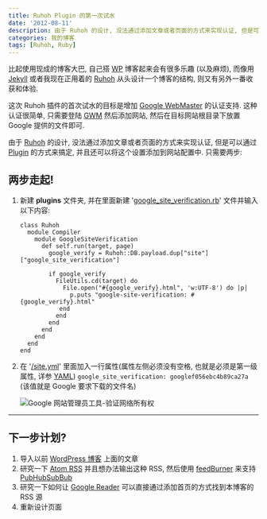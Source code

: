 ```yaml
---
title: Ruhoh Plugin 的第一次试水
date: '2012-08-11'
description: 由于 Ruhoh 的设计, 没法通过添加文章或者页面的方式来实现认证, 但是可以通过 Plugin 的方式来搞定, 并且还可以将这个设置添加到网站配置中. Let's Do it.
categories: 我的博客
tags: [Ruhoh, Ruby]
---
```

[1]: http://en.wikipedia.org/wiki/Atom_(standard) "Atom RSS"
[2]: http://feedburner.google.com/ "Feed Burner"
[3]: {{urls.media}}/google_site_verify.png "Google 网站管理员工具-验证网络所有权"
[PubHubSubBub]: https://code.google.com/p/pubsubhubbub/ "A simple, open, web-hook-based pubsub protocol & open source reference implementation."
[Google Reader]: https://www.google.com/reader
[google\_site\_verification.rb]: https://github.com/crhan/crhan.ruhoh.com/blob/babaaac3a5630dbceeedc96c4bfe5ea10a46016c/plugins/google_site_verification.rb "/plugins/google_site_verification.rb"
[plugin]: http://ruhoh.com/usage/plugins/ "Ruhoh Plugins"
[WP]: http://wordpress.org/ "WordPress"
[Jekyll]: http://jekyllrb.com/ "Jekyll"
[Ruhoh]: http://ruhoh.com/ "Ruhoh"
[Google WebMaster]: http://webmaster.google.com/ "Google WebMaster"
[/site.yml]: https://github.com/crhan/crhan.ruhoh.com/blob/babaaac3a5630dbceeedc96c4bfe5ea10a46016c/site.yml#L17 "/site.yml"
[YAML]: http://www.yaml.org/ "YAML Ain't Markup Language"

比起使用现成的博客大巴, 自己搭 [WP][] 博客起来会有很多乐趣 (以及麻烦), 而像用 [Jekyll][] 或者我现在正用着的 [Ruhoh][] 从头设计一个博客的结构, 则又有另外一番收获和体验.


这次 Ruhoh 插件的首次试水的目标是增加 [Google WebMaster][] 的认证支持. 这种认证很简单, 只需要登陆 [GWM][Google WebMaster] 然后添加网站, 然后在目标网站根目录下放置 Google 提供的文件即可. 

由于 [Ruhoh][] 的设计, 没法通过添加文章或者页面的方式来实现认证, 但是可以通过 [Plugin][] 的方式来搞定, 并且还可以将这个设置添加到网站配置中. 只需要两步:

## 两步走起!

1. 新建 __plugins__ 文件夹, 并在里面新建 '[google\_site\_verification.rb][]' 文件并输入以下内容:


	```
	class Ruhoh
	  module Compiler
	    module GoogleSiteVerification
	      def self.run(target, page)
	        google_verify = Ruhoh::DB.payload.dup["site"]["google_site_verification"]

	        if google_verify
	          FileUtils.cd(target) do
	            File.open("#{google_verify}.html", 'w:UTF-8') do |p|
	              p.puts "google-site-verification: #{google_verify}.html"
	           end
	          end
	        end
	      end
	    end
	  end
	end
	```

2. 在 '[/site.yml][]' 里面加入一行属性(属性左侧必须没有空格, 也就是必须是第一级属性, 详参 [YAML][]) `google_site_verification: googlef056ebc4b89ca27a` (该值就是 Google 要求下载的文件名)

	![Google 网站管理员工具-验证网络所有权][3]

---

## 下一步计划?

1. 导入以前 [WordPress 博客](http://b.crhan.com) 上面的文章
2. 研究一下 [Atom RSS][1] 并且想办法输出这种 RSS, 然后使用 [feedBurner][2] 来支持 [PubHubSubBub][]
3. 研究一下如何让 [Google Reader][] 可以直接通过添加首页的方式找到本博客的 RSS 源
4. 重新设计页面
